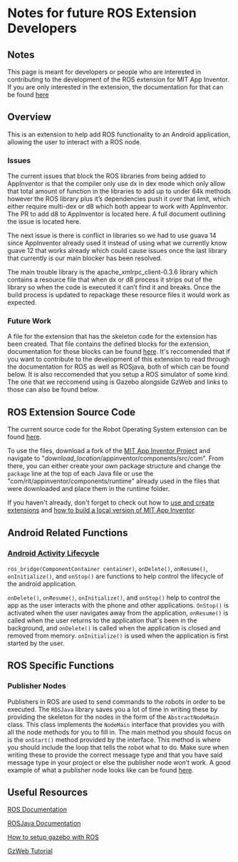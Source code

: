 # Notes for future ROS Extension Developers

## Notes

This page is meant for developers or people who are interested in contributing to the development of the ROS extension for MIT App Inventor. If you are only interested in the extension, the documentation for that can be found [here](https://gldias.github.io/extensions/ROS/ROS)

## Overview
This is an extension to help add ROS functionality to an Android application, allowing the user to interact with a ROS node.

### Issues

The current issues that block the ROS libraries from being added to AppInventor is that the compiler only use dx in dex mode which only allow that total amount of function in the libraries to add up to under 64k methods however the ROS library plus it’s dependencies push it over that limit, which either require multi-dex or d8 which both appear to work with AppInventor. The PR to add d8 to AppInventor is located here. A full document outlining the issue is located here.
	
The next issue is there is conflict in libraries so we had to use guava 14 since AppInventor already used it instead of using what we currently know guave 12 that works already which could cause issues once the last library that currently is our main blocker has been resolved.

The main trouble library is the apache_xmlrpc_client-0.3.6 library which contains a resource file that when dx or d8 process it strips out of the library so when the code is executed it can’t find it and breaks. Once the build process is updated to repackage these resource files it would work as expected. 

### Future Work

A file for the extension that has the skeleton code for the extension has been created. That file contains the defined blocks for the extension, documentation for those blocks can be found [here](https://gldias.github.io/extensions/ROS/ROS). It's reccomended that if you want to contribute to the development of this extension to read through the documentation for ROS as well as ROSjava, both of which can be found below. It is also reccomended that you setup a ROS simulator of some kind. The one that we reccomend using is Gazebo alongside GzWeb and links to those can also be found below.

## ROS Extension Source Code
The current source code for the Robot Operating System extension can be found [here](https://github.com/gldias/appinventor-sources/tree/feature/ros). 

To use the files, download a fork of the [MIT App Inventor Project](https://github.com/mit-cml/appinventor-sources) and navigate to "*download_location*/appinventor/components/src/com". 
From there, you can either create your own package structure and change the `package` line at the top of each Java file or use the "com/rit/appinventor/components/runtime" already used in the files that were downloaded and place them in the runtime folder.

If you haven't already, don't forget to check out how to [use and create extensions](http://ai2.appinventor.mit.edu/reference/other/extensions.html) and [how to build a local version of MIT App Inventor](https://www.google.com/url?q=https://docs.google.com/document/d/1Xc9yt02x3BRoq5m1PJHBr81OOv69rEBy8LVG_84j9jc/pub&sa=D&ust=1580595462075000).

## Android Related Functions

### [Android Activity Lifecycle](https://developer.android.com/guide/components/activities/activity-lifecycle)
`ros_bridge(ComponentContainer container)`, `onDelete()`, `onResume()`, `onInitialize()`, and `onStop()` are functions to help control the lifecycle of the android application. 

`onDelete()`, `onResume()`, `onInitialize()`, and `onStop()` help to control the app as the user interacts with the phone and other applications. 
`OnStop()` is activated when the user navigates away from the application, `onResume()` is called when the user returns to the application that's been in the background, and `onDelete()` is called when the application is closed and removed from memory. `onInitialize()` is used when the application is first started by the user.

## ROS Specific Functions 

### Publisher Nodes

Publishers in ROS are used to send commands to the robots in order to be executed. The `ROSJava` library saves you a lot of time in writing these by providing the skeleton for the nodes in the form of the `AbstractNodeMain` class. This class implements the `NodeMain` interface that provides you with all the node methods for you to fill in. The main method you should focus on is the `onStart()` method provided by the interface. This method is where you should include the loop that tells the robot what to do. Make sure when writing these to provide the correct message type and that you have said message type in your project or else the publisher node won’t work. A good example of what a publisher node looks like can be found [here](http://rosjava.github.io/rosjava_core/0.1.6/getting_started.html).

## Useful Resources

[ROS Documentation](http://wiki.ros.org/Documentation)

[ROSJava Documentation](http://wiki.ros.org/rosjava)

[How to setup gazebo with ROS](http://gazebosim.org/tutorials?tut=ros_overview)

[GzWeb Tutorial](http://gazebosim.org/tutorials?tut=gzweb_install&cat=gzweb)